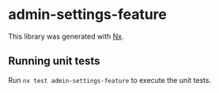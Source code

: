 # admin-settings-feature

This library was generated with [Nx](https://nx.dev).

## Running unit tests

Run `nx test admin-settings-feature` to execute the unit tests.
